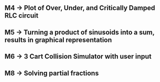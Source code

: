 ## M4 -> Plot of Over, Under, and Critically Damped RLC circuit

## M5 -> Turning a product of sinusoids into a sum, results in graphical representation

## M6 -> 3 Cart Collision Simulator with user input

## M8 -> Solving partial fractions
